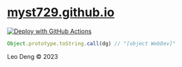 # [myst729.github.io](https://myst729.github.io/)

[![Deploy with GitHub Actions](https://github.com/myst729/myst729.github.io/actions/workflows/jekyll.yml/badge.svg)](https://github.com/myst729/myst729.github.io/actions/workflows/jekyll.yml)

```js
Object.prototype.toString.call(dg) // "[object WebDev]"
```

Leo Deng &copy; 2023

<!--
brew install rbenv ruby-build
rbenv install 3.1.3
sudo gem install bundler
sudo bundler install
bundle exec jekyll serve --livereload
bundle exec jekyll build
-->
